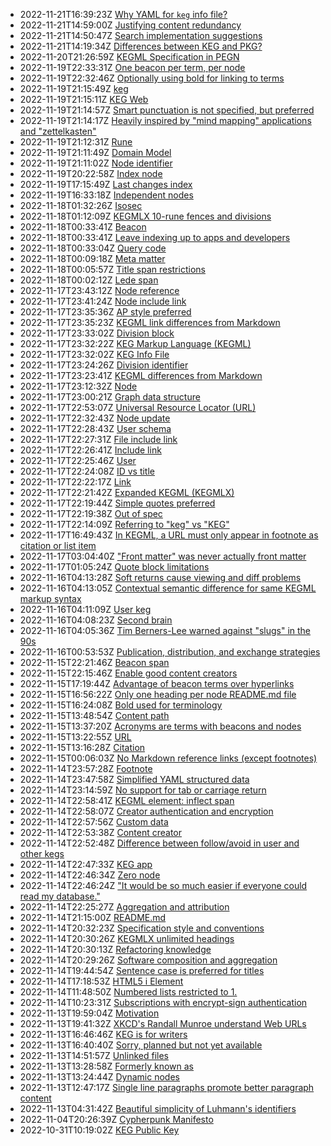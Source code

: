 * 2022-11-21T16:39:23Z [Why YAML for `keg` info file?](/112)
* 2022-11-21T14:59:00Z [Justifying content redundancy](/111)
* 2022-11-21T14:50:47Z [Search implementation suggestions](/110)
* 2022-11-21T14:19:34Z [Differences between KEG and PKG?](/109)
* 2022-11-20T21:26:59Z [KEGML Specification in PEGN](/55)
* 2022-11-19T22:33:31Z [One beacon per term, per node](/92)
* 2022-11-19T22:32:46Z [Optionally using bold for linking to terms](/72)
* 2022-11-19T21:15:49Z [keg](/15)
* 2022-11-19T21:15:11Z [KEG Web](/107)
* 2022-11-19T21:14:57Z [Smart punctuation is not specified, but preferred](/104)
* 2022-11-19T21:14:17Z [Heavily inspired by "mind mapping" applications and "zettelkasten"](/101)
* 2022-11-19T21:12:31Z [Rune](/100)
* 2022-11-19T21:11:49Z [Domain Model](/10)
* 2022-11-19T21:11:02Z [Node identifier](/1)
* 2022-11-19T20:22:58Z [Index node](/64)
* 2022-11-19T17:15:49Z [Last changes index](/3)
* 2022-11-19T16:33:18Z [Independent nodes](/26)
* 2022-11-18T01:32:26Z [Isosec](/84)
* 2022-11-18T01:12:09Z [KEGMLX 10-rune fences and divisions](/16)
* 2022-11-18T00:33:41Z [Beacon](/99)
* 2022-11-18T00:33:41Z [Leave indexing up to apps and developers](/89)
* 2022-11-18T00:33:04Z [Query code](/38)
* 2022-11-18T00:09:18Z [Meta matter](/82)
* 2022-11-18T00:05:57Z [Title span restrictions](/81)
* 2022-11-18T00:02:12Z [Lede span](/79)
* 2022-11-17T23:43:12Z [Node reference](/78)
* 2022-11-17T23:41:24Z [Node include link](/77)
* 2022-11-17T23:35:36Z [AP style preferred](/6)
* 2022-11-17T23:35:23Z [KEGML link differences from Markdown](/57)
* 2022-11-17T23:33:02Z [Division block](/52)
* 2022-11-17T23:32:22Z [KEG Markup Language (KEGML)](/50)
* 2022-11-17T23:32:02Z [KEG Info File](/48)
* 2022-11-17T23:24:26Z [Division identifier](/45)
* 2022-11-17T23:23:41Z [KEGML differences from Markdown](/42)
* 2022-11-17T23:12:32Z [Node](/39)
* 2022-11-17T23:00:21Z [Graph data structure](/43)
* 2022-11-17T22:53:07Z [Universal Resource Locator (URL)](/30)
* 2022-11-17T22:32:43Z [Node update](/108)
* 2022-11-17T22:28:43Z [User schema](/29)
* 2022-11-17T22:27:31Z [File include link](/25)
* 2022-11-17T22:26:41Z [Include link](/24)
* 2022-11-17T22:25:46Z [User](/21)
* 2022-11-17T22:24:08Z [ID vs title](/20)
* 2022-11-17T22:22:17Z [Link](/18)
* 2022-11-17T22:21:42Z [Expanded KEGML (KEGMLX)](/17)
* 2022-11-17T22:19:44Z [Simple quotes preferred](/103)
* 2022-11-17T22:19:38Z [Out of spec](/102)
* 2022-11-17T22:14:09Z [Referring to "keg" vs "KEG"](/36)
* 2022-11-17T16:49:43Z [In KEGML, a URL must only appear in footnote as citation or list item](/74)
* 2022-11-17T03:04:40Z ["Front matter" was never actually front matter](/83)
* 2022-11-17T01:05:24Z [Quote block limitations](/105)
* 2022-11-16T04:13:28Z [Soft returns cause viewing and diff problems](/91)
* 2022-11-16T04:13:05Z [Contextual semantic difference for same KEGML markup syntax](/85)
* 2022-11-16T04:11:09Z [User keg](/69)
* 2022-11-16T04:08:23Z [Second brain](/49)
* 2022-11-16T04:05:36Z [Tim Berners-Lee warned against "slugs" in the 90s](/2)
* 2022-11-16T00:53:53Z [Publication, distribution, and exchange strategies](/90)
* 2022-11-15T22:21:46Z [Beacon span](/27)
* 2022-11-15T22:15:46Z [Enable good content creators](/12)
* 2022-11-15T17:19:44Z [Advantage of beacon terms over hyperlinks](/97)
* 2022-11-15T16:56:22Z [Only one heading per node README.md file](/86)
* 2022-11-15T16:24:08Z [Bold used for terminology](/62)
* 2022-11-15T13:48:54Z [Content path](/93)
* 2022-11-15T13:37:20Z [Acronyms are terms with beacons and nodes](/96)
* 2022-11-15T13:22:55Z [URL](/95)
* 2022-11-15T13:16:28Z [Citation](/94)
* 2022-11-15T00:06:03Z [No Markdown reference links (except footnotes)](/51)
* 2022-11-14T23:57:28Z [Footnote](/40)
* 2022-11-14T23:47:58Z [Simplified YAML structured data](/88)
* 2022-11-14T23:14:59Z [No support for tab or carriage return](/87)
* 2022-11-14T22:58:41Z [KEGML element: inflect span](/75)
* 2022-11-14T22:58:07Z [Creator authentication and encryption](/70)
* 2022-11-14T22:57:56Z [Custom data](/7)
* 2022-11-14T22:53:38Z [Content creator](/68)
* 2022-11-14T22:52:48Z [Difference between follow/avoid in user and other kegs](/67)
* 2022-11-14T22:47:33Z [KEG app](/63)
* 2022-11-14T22:46:34Z [Zero node](/59)
* 2022-11-14T22:46:24Z ["It would be so much easier if everyone could read my database."](/58)
* 2022-11-14T22:25:27Z [Aggregation and attribution](/5)
* 2022-11-14T21:15:00Z [README.md](/41)
* 2022-11-14T20:32:23Z [Specification style and conventions](/37)
* 2022-11-14T20:30:26Z [KEGMLX unlimited headings](/35)
* 2022-11-14T20:30:13Z [Refactoring knowledge](/32)
* 2022-11-14T20:29:26Z [Software composition and aggregation](/31)
* 2022-11-14T19:44:54Z [Sentence case is preferred for titles](/80)
* 2022-11-14T17:18:53Z [HTML5 i Element](/23)
* 2022-11-14T11:48:50Z [Numbered lists restricted to 1.](/73)
* 2022-11-14T10:23:31Z [Subscriptions with encrypt-sign authentication](/71)
* 2022-11-13T19:59:04Z [Motivation](/28)
* 2022-11-13T19:41:32Z [XKCD's Randall Munroe understand Web URLs](/66)
* 2022-11-13T16:46:46Z [KEG is for writers](/13)
* 2022-11-13T16:40:40Z [Sorry, planned but not yet available](/0)
* 2022-11-13T14:51:57Z [Unlinked files](/61)
* 2022-11-13T13:28:58Z [Formerly known as](/14)
* 2022-11-13T13:24:44Z [Dynamic nodes](/11)
* 2022-11-13T12:47:17Z [Single line paragraphs promote better paragraph content](/60)
* 2022-11-13T04:31:42Z [Beautiful simplicity of Luhmann's identifiers](/4)
* 2022-11-04T20:26:39Z [Cypherpunk Manifesto](/8)
* 2022-10-31T10:19:02Z [KEG Public Key](/46)
